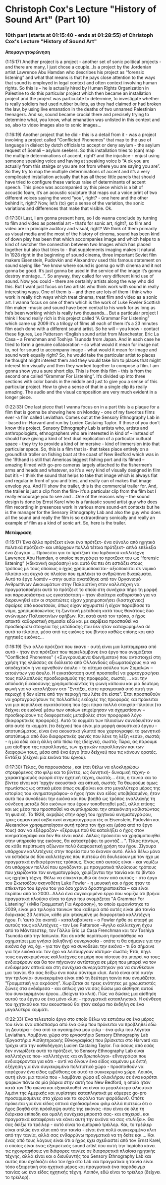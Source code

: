 # Christoph Cox's Lecture "History of Sound Art" (Part 10)

### 10th part (starts at 01:15:40 - ends at 01:28:55) of Christoph Cox's Lecture "History of Sound Art"

<b> Απομαγνητοφώνηση</b>

(1:15:17) Another project is a project - another set of sonic political projects - and there are many, I just chose a couple…Is a project by the Jordenian artist Lawrence Abu Hamdan who describes his project as “forensic listening” and what that means is that he pays close attention to the ways that sound is employed in legal context and often context involving human rights. So this is – he is actually hired by Human Rights Organization in Palestine to do this particular project which then became an installation project and the project was particulate to determine, to investigate whether is really soldiers had used rubber bullets, as they had claimed or had broken the law, by using live emanation in the deaths of two unnamed Palestinian teenagers. And so, sound became crucial there and precisely trying to determine what, you know, what emanation was unlisted in this context and so, also to video images also to sonic images…

(1:16:19)  Another project that he did  - this is a detail from it - was a project involving a project called “Conflicted Phonemes” that map to the use of language in dialect by dutch officials to accept or deny asylum -  the asylum request of  Somali – asylum seekers. So this installation tries to (can) map the multiple determinations of accent, right? and the injustice - enjust  using someone speaking voice and having at speaking voice b “A ok you are actually from this stairge or you are not from where you are saying you are”. So they try to map the multiple determinations of accent and it’s a very complicated installation actually that has all these little panels that should have tried to configure these various raise of determinants of accent speech. This piece was accompanied by this piece which is a bit of acoustic foam, it’s an acoustic sculpture that maps out a voice print of two different voices saying the word “you”, right? - one here and the other behind it, right? Now, let’s (to) get a sense of the variation, the sonic variations and differences that make that visible. Ok.

 (1:17:30)   Last, I am gonna present here, so I do wanna conclude by turning to film and video as potential  art -  that’s for sonic art, right?, so film and video are in principle auditory and visual, right? We think of them primarily as visual media and the most of the history of cinema, sound has been kind of down play has been that  which accompanies image and which helps to a kind of switcher the connection between two Images which has placed 
together but also that tries to - that supplements imaging makes it natural. In 1928 right in the beginning of sound cinema, three important Soviet film makers Eisenstein, Pudovkin and Alexandrov used this famous statement on sound saying  like “we know where  sound is gonna go with cinema and it not gonna be good. It’s just gonna be used in the service of the image it’s gonna destroy montage…”. So anyway, they called for very different kind use of sound. Now you could - there are certainly artists along the way who did this. But I want just focus on two artists who think work with sound in really interesting ways. One of them is – and there are lots of them Ι think who work in really rich ways which treat cinema, treat film and video as a sonic art. I wanna focus on one of them which is the work of Luke Fowler  Scottish film maker –music and sound have been central to his work for as long as he’s been working which is really two thousands…
But a particular project I think I found really rich is this project called “A Grammar For Listening” which came up 2009 it’s a trilogy of films all each of them it’s a 23 minutes film each done with a different sound artist. So he will – you know - contact these figures, Lee Patterson –English sound artist from Manchester, Eric La Casa – a Frenchman and Toshiya Tsunoda from Japan. And in each case he tried to form a genuine collaboration – so what would it mean for image not to, not for sound to accompany image - what would it mean for image and sound work equally right? So, he would take the particular artist to places he thought might interest them and they would take him to places that might interest him visually and then they worked together to compose a film. I am gonna show you  a sure short clip. This is from this film - this is from the second one called “Grammar For Listening”. It’s divided up into three sections with color bands in the middle and just to give you a sense of this particular project. How to give a sense of that in a single clip its really amazing. The audio and the visual composition are very much evident in a longer piece.

(1:22:33) One last piece that I wanna focus on in a part this is a plaque for a film that is gonna be showing here on Monday - one of my favorites films ever -a film called Leviathan. Comes out at the Sensory Ethnography Lab in - based in- Harvard and run by Lucien Castaing Taylor. If those of you don’t know this project, Sensory Ethnography Lab is artists who, artists and anthropologists, ethnographers who are interested in kind of – instead of should have giving a kind of text dual explication of a particular cultural space - they try to provide a kind of immersive - kind of immersion into that particular space. So, this is a film that is- that takes place entirely on a groundfish troller on fishing boat at the coast of New Bedford  which was in the 19thand is still that Americas biggest fishing port and its filmed – amazing filmed with go-pro cameras largely attached to the fishermen’s arms and heads and whatever, so  it’s a very kind of visually designed in film but it’s – I think the sound that helps to take that image which is always flat and regular in front of you and tries, and really can of makes that image envelop you. And I’ll show the trailer, this is the commercial trailer for. And, the trailer is just a clip from the film- it’s a particular clip from the film but I really encourage you to see and  …One of the reasons why – the sound design is done by Ernst Karel who is a fantastic sound artist guy who does film recording in presences work in various more sound-art contexts but he is the manager for the Sensory Ethnography Lab and also the guy who does all the sound and really the film is so extraordinary sonically and really an example of film as a kind of sonic art. So, here is the trailer.


<b> Μετάφραση</b>

(1:15:17) Ένα άλλο πρότζεκτ είναι ένα πρότζετ- ένα σύνολο από  ηχητικά πολιτικά πρότζεκτ- και υπάρχουν πολλά τέτοια πρότζεκτ- απλά επέλεξα ένα ζευγάρι ... Πρόκειται για το πρότζεκτ του Ιορδανού καλλιτέχνη Lawrence Abu Hamdan, ο οποίος περιγράφει το προτζεκτ του ως “forensic listening”  («δικανική ακρόαση») και αυτό θα πει ότι εστιάζει στους τρόπους με τους οποίους ο ήχος χρησιμοποιείται- αξιοποιείται  σε νομικό πλαίσιο και συχνά σε πλαίσιο που εμπλέκει τα ανθρώπινα δικαιώματα. Αυτό το έργο λοιπόν – στην ουσία ανατέθηκε από τον Οργανισμό Ανθρωπίνων Δικαιωμάτων στην Παλαιστίνη στον καλλιτέχνη να πραγματοποιήσει αυτό το πρότζεκτ  το οποίο στη συνέχεια πήρε τη μορφή και παρουσιάστηκε ως εγκατάσταση – ήταν ιδιαίτερα καθοριστικό για  να διερευνηθεί εάν οι στρατιώτες είχαν χρησιμοποιήσει (λαστιχένιες) σφαίρες από καουτσούκ, όπως είχαν ισχυριστεί ή είχαν παραβίασε το νόμο, χρησιμοποιώντας τη ζωντανή μετάδοση κατά τους θανάτους δύο ανώνυμων Παλαιστινίων εφήβων. Και κατά αυτό τον τρόπο, ο ήχος αποκτά καθοριστική σημασία εδώ και με ακρίβεια προσπαθεί να προσδιορίσει στοιχεία της μετάδοσης που δεν ήταν καταχωρημένα σε αυτό το πλαίσιο, μέσα από τις εικόνες του βίντεο καθώς επίσης και από ηχητικές εικόνες…

 (1:16:19) Ένα άλλο πρότζεκτ που έκανε - αυτή είναι μια λεπτομέρεια από αυτό - ήταν ένα πρότζεκτ που περιελάμβανε ένα έργο που ονομάζεται "Conflicted Phonemes" ( «Συγκρουόμενα Φωνήματα») που αντιστοιχεί στη χρήση της γλώσσας σε διάλεκτο από Ολλανδούς  αξιωματούχους για να αποδεχτούν ή να αρνηθούν άσυλο - το αίτημα ασύλου των Σομαλών – αιτούντων για άσυλο. Η εγκατάσταση αυτή προσπαθεί να χαρτογραφήσει τους πολλαπλούς προσδιορισμούς της προφοράς, σωστά; … και την απόδοση δικαιοσύνης χρησιμοποιώντας τη φωνή κάποιου και μία δεύτερη φωνή για να καταλήξουν στο "Εντάξει, είστε πραγματικά από αυτή την περιοχή  ή  δεν είστε από την περιοχή που λέτε ότι είστε". Έτσι προσπαθούν να χαρτογραφήσουν τις πολλαπλές εκδοχές της προφοράς και πρόκειται για μια περίπλοκη εγκατάσταση που έχει πάρα πολλά στοιχεία-πλαίσια (τα δείχνει σε εικόνα) μέσω των οποίων επιχείρησαν να σχηματίσουν – προσδιορίσουν τις διαφορετικές μεταβολές στον προφορικό λόγο (διαφορετικές προφορές). Αυτό το κομμάτι των πλαισίων συνοδευόταν και από αυτό το κομμάτι (το δείχνει) που είναι μία μορφή ακουστικού έργου - αποτυπώματος, είναι ένα ακουστικό γλυπτό που χαρτογραφεί το φωνητικό αποτύπωμα από δύο διαφορετικές φωνές που λένε τη λέξη «εσύ», σωστά; - η μία εδώ και η άλλη από πίσω της (δείχνει), σωστά; Τώρα, ας πάρουμε μια αίσθηση της παραλλαγής, των ηχητικών παραλλαγών και των διαφορών τους, μέσα από ένα έργο (που δείχνει) που τις κάνουν ορατές. Εντάξει (δείχνει μία εικόνα του έργου).
 
(1:17:30) Τέλος, θα παρουσιάσω , και έτσι θέλω να ολοκληρώσω στρεφόμενος στο φιλμ και το βίντεο, ως δυνητική- δυναμική τέχνη- ο χαρακτηρισμός αφορά στην ηχητική τέχνη, σωστά;… έτσι, η ταινία και το βίντεο είναι κατ 'αρχήν ακουστικά και οπτικά, σωστά; Τα θεωρούμε όμως πρωτίστως ως οπτικά μέσα όπως συμβαίνει και  στο μεγαλύτερο μέρος της ιστορίας του κινηματογράφου- ο ήχος ήταν ένα είδος υποβιβασμένο, ήταν αυτό που συνοδεύει την εικόνα και που βοηθά ως τρόπος  εναλλαγής τη σύνδεση μεταξύ δύο εικόνων που έχουν τοποθετηθεί μαζί, αλλά επίσης και ως μέσο που προσπαθεί να συμπληρώσει την απεικόνιση καθιστώντας τη φυσική. Το 1928, ακριβώς στην αρχή του ηχητικού κινηματογράφου, τρεις σημαντικοί σοβιετικοί κινηματογραφιστές οι Eisenstein, Pudovkin και Alexandrov χρησιμοποίησαν αυτή τρόπο τον ήχο και (μέσα από το έργο τους) σαν να εξέφραζαν-  «ξέρουμε πού θα καταλήξει ο ήχος στον κινηματογράφο και δεν θα είναι καλό. Απλώς πρόκειται να χρησιμοποιηθεί στην υπηρεσία της εικόνας, θα καταστρέψει το μοντάζ .. ". Τέλος πάντων, σε κάθε περίπτωση αξίωναν πολύ διαφορετική χρήση του ήχου. Σίγουρα υπάρχουν καλλιτέχνες στην πορεία που το έκαναν αυτό. Αλλά θέλω μόνο να εστιάσω σε δύο καλλιτέχνες που πιστεύω ότι δουλεύουν με  τον  ήχο με πραγματικά ενδιαφέροντες τρόπους.
Ένας από αυτούς είναι - και νομίζω  ότι υπάρχουν πολλοί  που εργάζονται με πραγματικά πλούσιους  τρόπους που χειρίζονται τον κινηματογράφο, χειρίζονται την ταινία και το βίντεο ως ηχητική τέχνη. Θέλω να επικεντρωθώ σε έναν από αυτούς - στο έργο του Σκωτσέζου σκηνοθέτη Luke Fowler - η μουσική και ο ήχος ήταν το επίκεντρο του έργου του για όσο χρόνο δραστηριοποιείται – και είναι περίπου από το 2000…Αλλά ένα συγκεκριμένο έργο που νομίζω ότι βρήκα πραγματικά πλούσιο είναι το έργο που ονομάζεται "A Grammar For Listening" («Μία Γραμματική Για Ακρόαση»), το οποίο εμφανίστηκε το 2009, είναι μια τριλογία ταινιών που καθεμιά από αυτές είναι μία ταινία διάρκειας 23 λεπτών, κάθε μία φτιαγμένη με διαφορετικό καλλιτέχνη ήχου. Γι 'αυτό (το σκοπό) - καταλαβαίνετε – ο Fowler ήρθε σε επαφή με αυτούς τους καλλιτέχνες - τον Lee Patterson –Άγγλο καλλιτέχνη ήχου από το Μάντσεστερ, τον Γάλλο Eric La Casa Frenchman και τον Toshiya Tsunoda από την Ιαπωνία. Και σε κάθε περίπτωση προσπάθησε να σχηματίσει μια γνήσια (αληθινή) συνεργασία - οπότε τι θα σήμαινε για την εικόνα όχι να, όχι - για τον ήχο να συνοδεύει την εικόνα - τι θα σήμαινε για την εικόνα και τον ήχο να λειτουργούν ισότιμα-  σωστά; Έτσι, πήγε τους συγκεκριμένους καλλιτέχνες σε μέρη που πίστευε ότι μπορεί να τους ενδιαφέρουν και θα τον πήγαιναν αντίστοιχα σε μέρη που μπορεί να τον ενδιέφεραν οπτικά και στη συνέχεια συνεργάστηκαν για να συνθέσουν μια ταινία. Θα σας δείξω ένα πολύ σύντομο κλιπ. Αυτό είναι από αυτήν την τριλογία- συγκεκριμένα είναι από τη δεύτερη ταινία που ονομάζεται "Γραμματική για ακρόαση". Χωρίζεται σε τρεις ενότητες με χρωματιστές ζώνες στα ενδιάμεσα - και απλώς για να σας δώσω μια αίσθηση αυτού του συγκεκριμένου έργου…(δείχνει το κλιπ). Πώς να δώσεις μια αίσθηση αυτού του έργου σε ένα μόνο κλιπ; - πραγματικά καταπληκτικό. Η σύνθεση του ηχητικού και του ακουστικού θα ήταν ακόμα πιο έκδηλη σε ένα μεγαλύτερο κομμάτι.

(1:22:33) Ένα τελευταίο έργο στο οποίο θέλω να εστιάσω σε ένα μέρος του είναι ένα απόσπασμα από ένα φιλμ που πρόκειται να προβληθεί εδώ τη Δευτέρα – ένα από τα αγαπημένα μου φιλμ – ένα φιλμ που λέγεται Leviathan. Λαμβάνει χώρα στο εργαστήριο Sensory Ethnography Lab (Εργαστήριο Αισθητηριακής Εθνογραφίας) που βρίσκεται στο Harvard και τρέχει υπό την καθοδήγηση Lucien Castaing Taylor. Για όσους από εσάς δεν γνωρίζετε αυτό το πρότζεκτ, το Sensory Ethnography Lab είναι καλλιτέχνες που-  καλλιτέχνες και ανθρωπολόγοι- εθνογράφοι που ενδιαφέρονται για κάτι - αντί να δίνουν ένα είδος κειμένου με διττή εξήγηση για ένα συγκεκριμένο πολιτιστικό χώρο - προσπαθούν να παρέχουν ένα είδος εμβύθισης σε αυτό το συγκεκριμένο χώρο. Λοιπόν, αυτή είναι μια ταινία που - λαμβάνει χώρα εξ ολοκλήρου σε ένα καρότσι ψαριών πάνω σε μία βάρκα στην ακτή του New Bedford, η οποία ήταν κατά τον 19ο αιώνα και εξακολουθεί να είναι το μεγαλύτερο αλιευτικό λιμάνι της Αμερικής και γυρίστηκε καταπληκτικά με κάμερες go-pro προσαρμοσμένες στα χέρια και τα κεφάλια των ψαράδων0. Oπότε πρόκειται για ένα είδος οπτικά σχεδιασμένου φιλμ αλλά πιστεύω ότι ο ήχος βοηθά στη πρόσληψη αυτής της εικόνας -που είναι σε όλη τη διάρκεια επίπεδη και ομαλή συνέχεια μπροστά σας- και επιχειρεί, και πραγματικά καταφέρνει να κάνει αυτή την εικόνα να σας «τυλίξει». Θα σας δείξω το τρέιλερ - αυτό είναι το εμπορικό τρέιλερ. Και, το τρέιλερ είναι απλώς ένα κλιπ από την ταινία - είναι ένα πολύ συγκεκριμένο κλιπ από την ταινία, αλλά σας ενθαρρύνω πραγματικά να τη δείτε και ... Και ένας από τους λόγους είναι ότι ο ήχος έχει σχεδιαστεί από τον Ernst Karel, ο οποίος είναι ένας εξαιρετικός sound artist που αυτή την περίοδο κάνει τις ηχογραφήσεις γα διάφορες ταινίες σε διαφορετικά πλαίσια ηχητικής τέχνης, αλλά είναι και ο διευθυντής του Sensory Ethnography Lab και αυτός που σχεδιάζει όλο τον ήχο στο Lab και πραγματικά η ταινία είναι τόσο εξαιρετική στο ηχητικό μέρος και πραγματικά ένα παράδειγμα ταινίας ως ένα είδος ηχητικής τέχνη. Λοιπόν, εδώ είναι το τρέιλερ (δείχνει το τρέιλερ).
